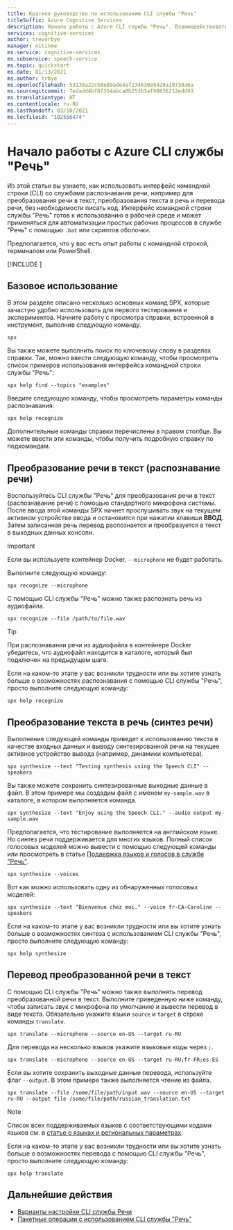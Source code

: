 ```yaml
---
title: Краткое руководство по использованию CLI службы "Речь"
titleSuffix: Azure Cognitive Services
description: Начало работы с Azure CLI службы "Речь". Взаимодействовать со службами распознавания речи, например для преобразования речи в текст, преобразования текста в речь и перевода речи, можно без написания кода.
services: cognitive-services
author: trevorbye
manager: nitinme
ms.service: cognitive-services
ms.subservice: speech-service
ms.topic: quickstart
ms.date: 01/13/2021
ms.author: trbye
ms.openlocfilehash: 53138a22c58e89ade4af234630e9429a19738a6a
ms.sourcegitcommit: 7edadd4bf8f354abca0b253b3af98836212edd93
ms.translationtype: HT
ms.contentlocale: ru-RU
ms.lasthandoff: 03/10/2021
ms.locfileid: "102556474"
---
```

# <a name="get-started-with-the-azure-speech-cli"></a>Начало работы с Azure CLI службы "Речь"

Из этой статьи вы узнаете, как использовать интерфейс командной строки (CLI) со службами распознавания речи, например для преобразования речи в текст, преобразования текста в речь и перевода речи, без необходимости писать код. Интерфейс командной строки службы "Речь" готов к использованию в рабочей среде и может применяться для автоматизации простых рабочих процессов в службе "Речь" с помощью `.bat` или скриптов оболочки.

Предполагается, что у вас есть опыт работы с командной строкой, терминалом или PowerShell.

[!INCLUDE [](includes/spx-setup.md)]

## <a name="basic-usage"></a>Базовое использование

В этом разделе описано несколько основных команд SPX, которые зачастую удобно использовать для первого тестирования и экспериментов. Начните работу с просмотра справки, встроенной в инструмент, выполнив следующую команду.

```console
spx
```

Вы также можете выполнить поиск по ключевому слову в разделах справки. Так, можно ввести следующую команду, чтобы просмотреть список примеров использования интерфейса командной строки службы "Речь":

```console
spx help find --topics "examples"
```

Введите следующую команду, чтобы просмотреть параметры команды распознавания:

```console
spx help recognize
```

Дополнительные команды справки перечислены в правом столбце. Вы можете ввести эти команды, чтобы получить подробную справку по подкомандам.

## <a name="speech-to-text-speech-recognition"></a>Преобразование речи в текст (распознавание речи)

Воспользуйтесь CLI службы "Речь" для преобразования речи в текст (распознавание речи) с помощью стандартного микрофона системы. После ввода этой команды SPX начнет прослушивать звук на текущем активном устройстве ввода и остановится при нажатии клавиши **ВВОД**. Затем записанная речь перевод распознается и преобразуется в текст в выходных данных консоли.

>[!IMPORTANT]
> Если вы используете контейнер Docker, `--microphone` не будет работать.

Выполните следующую команду:

```console
spx recognize --microphone
```

С помощью CLI службы "Речь" можно также распознать речь из аудиофайла.

```console
spx recognize --file /path/to/file.wav
```

> [!TIP]
> При распознавании речи из аудиофайла в контейнере Docker убедитесь, что аудиофайл находится в каталоге, который был подключен на предыдущем шаге.

Если на каком-то этапе у вас возникли трудности или вы хотите узнать больше о возможностях распознавания с помощью CLI службы "Речь", просто выполните следующую команду:

```console
spx help recognize
```

## <a name="text-to-speech-speech-synthesis"></a>Преобразование текста в речь (синтез речи)

Выполнение следующей команды приведет к использованию текста в качестве входных данных и выводу синтезированной речи на текущее активное устройство вывода (например, динамики компьютера).

```console
spx synthesize --text "Testing synthesis using the Speech CLI" --speakers
```

Вы также можете сохранить синтезированные выходные данные в файл. В этом примере мы создадим файл с именем `my-sample.wav` в каталоге, в котором выполняется команда.

```console
spx synthesize --text "Enjoy using the Speech CLI." --audio output my-sample.wav
```

Предполагается, что тестирование выполняется на английском языке. Но синтез речи поддерживается для многих языков. Полный список голосовых моделей можно вывести с помощью следующей команды или просмотреть в статье [Поддержка языков и голосов в службе "Речь"](./language-support.md).

```console
spx synthesize --voices
```

Вот как можно использовать одну из обнаруженных голосовых моделей:

```console
spx synthesize --text "Bienvenue chez moi." --voice fr-CA-Caroline --speakers
```

Если на каком-то этапе у вас возникли трудности или вы хотите узнать больше о возможностях синтеза с использованием CLI службы "Речь", просто выполните следующую команду:

```console
spx help synthesize
```

## <a name="speech-to-text-translation"></a>Перевод преобразованной речи в текст

С помощью CLI службы "Речь" можно также выполнять перевод преобразованной речи в текст. Выполните приведенную ниже команду, чтобы записать звук с микрофона по умолчанию и вывести перевод в виде текста. Обязательно укажите языки `source` и `target` в строке команды `translate`.

```console
spx translate --microphone --source en-US --target ru-RU
```

Для перевода на несколько языков укажите языковые коды через `;`.

```console
spx translate --microphone --source en-US --target ru-RU;fr-FR;es-ES
```

Если вы хотите сохранить выходные данные перевода, используйте флаг `--output`. В этом примере также выполняется чтение из файла.

```console
spx translate --file /some/file/path/input.wav --source en-US --target ru-RU --output file /some/file/path/russian_translation.txt
```

> [!NOTE]
> Список всех поддерживаемых языков с соответствующими кодами языков см. в [статье о языках и региональных параметрах](language-support.md).

Если на каком-то этапе у вас возникли трудности или вы хотите узнать больше о возможностях перевода с помощью CLI службы "Речь", просто выполните следующую команду:

```console
spx help translate
```

## <a name="next-steps"></a>Дальнейшие действия

* [Варианты настройки CLI службы Речи](./spx-data-store-configuration.md)
* [Пакетные операции с использованием CLI службы "Речь"](./spx-batch-operations.md)

